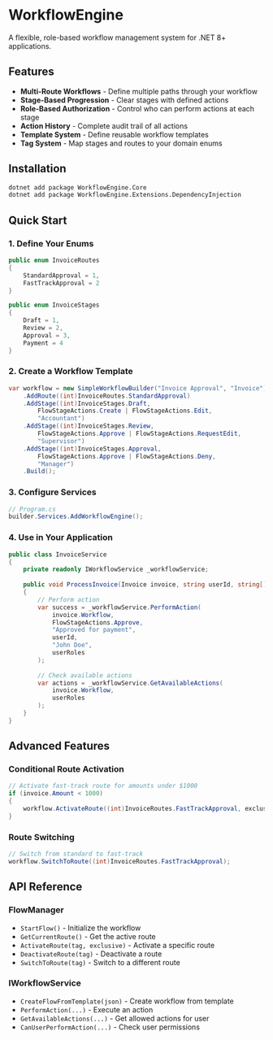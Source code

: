 # WorkflowEngine

A flexible, role-based workflow management system for .NET 8+ applications.

## Features

- **Multi-Route Workflows** - Define multiple paths through your workflow
- **Stage-Based Progression** - Clear stages with defined actions
- **Role-Based Authorization** - Control who can perform actions at each stage
- **Action History** - Complete audit trail of all actions
- **Template System** - Define reusable workflow templates
- **Tag System** - Map stages and routes to your domain enums

## Installation

```bash
dotnet add package WorkflowEngine.Core
dotnet add package WorkflowEngine.Extensions.DependencyInjection
```

## Quick Start

### 1. Define Your Enums

```csharp
public enum InvoiceRoutes
{
    StandardApproval = 1,
    FastTrackApproval = 2
}

public enum InvoiceStages
{
    Draft = 1,
    Review = 2,
    Approval = 3,
    Payment = 4
}
```

### 2. Create a Workflow Template

```csharp
var workflow = new SimpleWorkflowBuilder("Invoice Approval", "Invoice")
    .AddRoute((int)InvoiceRoutes.StandardApproval)
    .AddStage((int)InvoiceStages.Draft, 
        FlowStageActions.Create | FlowStageActions.Edit, 
        "Accountant")
    .AddStage((int)InvoiceStages.Review, 
        FlowStageActions.Approve | FlowStageActions.RequestEdit, 
        "Supervisor")
    .AddStage((int)InvoiceStages.Approval, 
        FlowStageActions.Approve | FlowStageActions.Deny, 
        "Manager")
    .Build();
```

### 3. Configure Services

```csharp
// Program.cs
builder.Services.AddWorkflowEngine();
```

### 4. Use in Your Application

```csharp
public class InvoiceService
{
    private readonly IWorkflowService _workflowService;
    
    public void ProcessInvoice(Invoice invoice, string userId, string[] userRoles)
    {
        // Perform action
        var success = _workflowService.PerformAction(
            invoice.Workflow,
            FlowStageActions.Approve,
            "Approved for payment",
            userId,
            "John Doe",
            userRoles
        );
        
        // Check available actions
        var actions = _workflowService.GetAvailableActions(
            invoice.Workflow, 
            userRoles
        );
    }
}
```

## Advanced Features

### Conditional Route Activation

```csharp
// Activate fast-track route for amounts under $1000
if (invoice.Amount < 1000)
{
    workflow.ActivateRoute((int)InvoiceRoutes.FastTrackApproval, exclusive: true);
}
```

### Route Switching

```csharp
// Switch from standard to fast-track
workflow.SwitchToRoute((int)InvoiceRoutes.FastTrackApproval);
```

## API Reference

### FlowManager
- `StartFlow()` - Initialize the workflow
- `GetCurrentRoute()` - Get the active route
- `ActivateRoute(tag, exclusive)` - Activate a specific route
- `DeactivateRoute(tag)` - Deactivate a route
- `SwitchToRoute(tag)` - Switch to a different route

### IWorkflowService
- `CreateFlowFromTemplate(json)` - Create workflow from template
- `PerformAction(...)` - Execute an action
- `GetAvailableActions(...)` - Get allowed actions for user
- `CanUserPerformAction(...)` - Check user permissions

